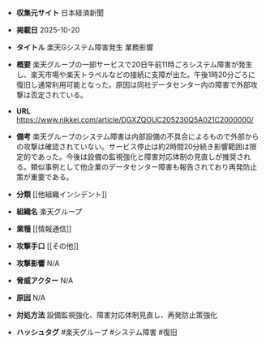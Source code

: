 - **収集元サイト**
日本経済新聞

- **掲載日**
2025-10-20

- **タイトル**
楽天Gシステム障害発生 業務影響

- **概要**
楽天グループの一部サービスで20日午前11時ごろシステム障害が発生し、楽天市場や楽天トラベルなどの接続に支障が出た。午後1時20分ごろに復旧し通常利用可能となった。原因は同社データセンター内の障害で外部攻撃は否定されている。

- **URL**
https://www.nikkei.com/article/DGXZQOUC205230Q5A021C2000000/

- **備考**
楽天グループのシステム障害は内部設備の不具合によるもので外部からの攻撃は確認されていない。サービス停止は約2時間20分続き影響範囲は限定的であった。今後は設備の監視強化と障害対応体制の見直しが推奨される。類似事例として他企業のデータセンター障害も報告されており再発防止策が重要である。

- **分類**
[[他組織インシデント]]

- **組織名**
楽天グループ

- **業種**
[[情報通信]]

- **攻撃手口**
[[その他]]

- **攻撃影響**
N/A

- **脅威アクター**
N/A

- **原因**
N/A

- **対処方法**
設備監視強化、障害対応体制見直し、再発防止策強化

- **ハッシュタグ**
#楽天グループ #システム障害 #復旧

